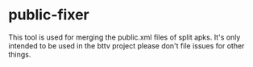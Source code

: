 # public-fixer

This tool is used for merging the public.xml files of split apks.
It's only intended to be used in the bttv project please don't file issues for other things.


